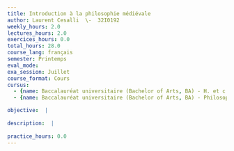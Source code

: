 ```yaml
---
title: Introduction à la philosophie médiévale
author: Laurent Cesalli  \-  32I0192
weekly_hours: 2.0
lectures_hours: 2.0
exercices_hours: 0.0
total_hours: 28.0
course_lang: français
semester: Printemps
eval_mode: 
exa_session: Juillet
course_format: Cours
cursus:
  - {name: Baccalauréat universitaire (Bachelor of Arts, BA) - H. et c. du Moyen Age, type: N/A, credits: \-}
  - {name: Baccalauréat universitaire (Bachelor of Arts, BA) - Philosophie, type: N/A, credits: \-}

objective:  |
            
description:  |
              
practice_hours: 0.0
---
```


